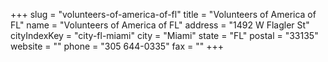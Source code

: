 +++
slug = "volunteers-of-america-of-fl"
title = "Volunteers of America of FL"
name = "Volunteers of America of FL"
address = "1492 W Flagler St"
cityIndexKey = "city-fl-miami"
city = "Miami"
state = "FL"
postal = "33135"
website = ""
phone = "305 644-0335"
fax = ""
+++
